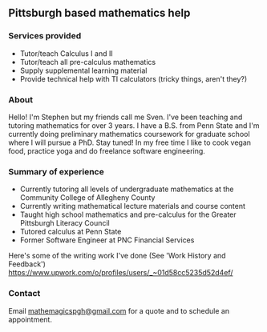 ## Pittsburgh based mathematics help

### Services provided
- Tutor/teach Calculus I and II
- Tutor/teach all pre-calculus mathematics
- Supply supplemental learning material
- Provide technical help with TI calculators (tricky things, aren't they?)

### About

Hello!  I'm Stephen but my friends call me Sven.  I've been teaching and tutoring mathematics for over 3 years.  I have a B.S. from Penn State and I'm currently doing preliminary mathematics coursework for graduate school where I will pursue a PhD.  Stay tuned!  In my free time I like to cook vegan food, practice yoga and do freelance software engineering.

### Summary of experience
- Currently tutoring all levels of undergraduate mathematics at the Community College of Allegheny County
- Currently writing mathematical lecture materials and course content
- Taught high school mathematics and pre-calculus for the Greater Pittsburgh Literacy Council
- Tutored calculus at Penn State
- Former Software Engineer at PNC Financial Services

Here's some of the writing work I've done (See 'Work History and Feedback')
https://www.upwork.com/o/profiles/users/_~01d58cc5235d52d4ef/

### Contact

Email mathemagicspgh@gmail.com for a quote and to schedule an appointment.
